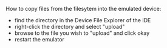 How to copy files from the filesytem into the emulated device:
* find the directory in the Device File Explorer of the IDE
* right-click the directory and select "upload"
* browse to the file you wish to "upload" and click okay
* restart the emulator
